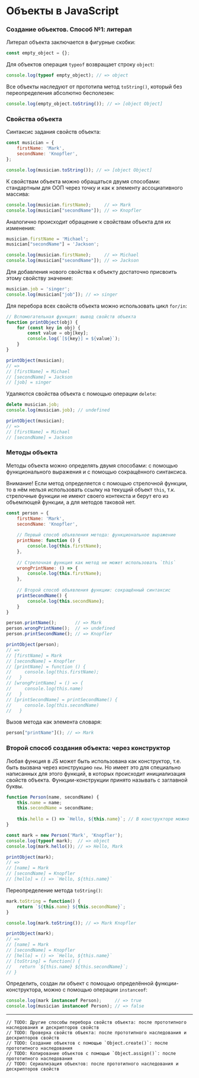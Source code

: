 # Объекты в JavaScript

### Создание объектов. Способ №1: литерал

Литерал объекта заключается в фигурные скобки:

```js
const empty_object = {};
```

Для объектов операция `typeof` возвращает строку `object`:

```js
console.log(typeof empty_object); // => object
```

Все объекты наследуют от прототипа метод `toString()`, который без переопределения абсолютно бесполезен:

```js
console.log(empty_object.toString()); // => [object Object]
```

### Свойства объекта

Синтаксис задания свойств объекта:

```js
const musician = {
    firstName: 'Mark',
    secondName: 'Knopfler',
};

console.log(musician.toString()); // => [object Object]
```

К свойствам объекта можно обращаться двумя способами: стандартным для ООП через точку и как к элементу ассоциативного массива:

```js
console.log(musician.firstName);     // => Mark
console.log(musician["secondName"]); // => Knopfler
```

Аналогично происходит обращение к свойствам объекта для их изменения:

```js
musician.firstName = 'Michael';
musician["secondName"] = 'Jackson';

console.log(musician.firstName);     // => Michael
console.log(musician["secondName"]); // => Jackson
```

Для добавления нового свойства к объекту достаточно присвоить этому свойству значение:

```js
musician.job = 'singer';
console.log(musician["job"]); // => singer
```

Для перебора всех свойств объекта можно использовать цикл `for/in`:

```js
// Вспомогательная функция: вывод свойств объекта
function printObject(obj) {
    for (const key in obj) {
        const value = obj[key];
        console.log(`[${key}] = ${value}`);
    }
}

printObject(musician);
// =>
// [firstName] = Michael
// [secondName] = Jackson
// [job] = singer
```

Удаляются свойства объекта с помощью операции `delete`:

```js
delete musician.job;
console.log(musician.job); // undefined

printObject(musician);
// =>
// [firstName] = Michael
// [secondName] = Jackson
```

### Методы объекта

Методы объекта можно определять двумя способами: с помощью функционального выражения и с помощью сокращённого синтаксиса.

Внимание! Если метод определяется с помощью стрелочной функции, то в нём нельзя использовать ссылку на текущий объект `this`, т.к. стрелочные функции не имеют своего контекста и берут его из объемлющей функции, а для методов таковой нет.

```js
const person = {
    firstName: 'Mark',
    secondName: 'Knopfler',
    
    // Первый способ объявления метода: функциональное выражение
    printName: function () {
        console.log(this.firstName);
    },
    
    // Стрелочная функция как метод не может использовать `this`
    wrongPrintName: () => {
        console.log(this.firstName);
    },
    
    // Второй способ объявления функции: сокращённый синтаксис
    printSecondName() {
        console.log(this.secondName);
    }
}

person.printName();       // => Mark
person.wrongPrintName();  // => undefined
person.printSecondName(); // => Knopfler

printObject(person);
// =>
// [firstName] = Mark
// [secondName] = Knopfler
// [printName] = function () {
//     console.log(this.firstName);
//   }
// [wrongPrintName] = () => {
//     console.log(this.name)
//   }
// [printSecondName] = printSecondName() {
//     console.log(this.secondName)
//   }
```

Вызов метода как элемента словаря:

```js
person["printName"](); // => Mark
```

### Второй способ создания объекта: через конструктор

Любая функция в JS может быть использована как конструктор, т.е. быть вызвана через конструкцию `new`. Но имеет это для специально написанных для этого функций, в которых происходит инициализация свойств объекта. Функции-конструкции принято называть с заглавной буквы.

```js
function Person(name, secondName) {
    this.name = name;
    this.secondName = secondName;
    
    this.hello = () => `Hello, ${this.name}`; // В конструкторе можно `this` в стрелочной функции
}

const mark = new Person('Mark', 'Knopfler');
console.log(typeof mark);  // => object
console.log(mark.hello()); // => Hello, Mark

printObject(mark);
// =>
// [name] = Mark
// [secondName] = Knopfler
// [hello] = () => `Hello, ${this.name}`
```

Переопределение метода `toString()`:

```js
mark.toString = function() {
    return `${this.name} ${this.secondName}`;
}

console.log(mark.toString()); // => Mark Knopfler

printObject(mark);
// =>
// [name] = Mark
// [secondName] = Knopfler
// [hello] = () => `Hello, ${this.name}`
// [toString] = function() {
//   return `${this.name} ${this.secondName}`;
// }
```

Определить, создан ли объект с помощью определённой функции-конструктора, можно с помощью операции `instanceof`:

```js
console.log(mark instanceof Person);     // => true
console.log(musician instanceof Person); // => false
```

*****

```
// TODO: Другие способы перебора свойств объекта: после прототипного наследования и дескрипторов свойств
// TODO: Проверка свойств объекта: после прототипного наследования и дескрипторов свойств
// TODO: Создание объектов с помощью `Object.create()`: после прототипного наследования
// TODO: Копирование объектов с помощью `Object.assign()`: после прототипного наследования
// TODO: Сериализация объектов: после прототипного наследования и дескрипторов свойств
```